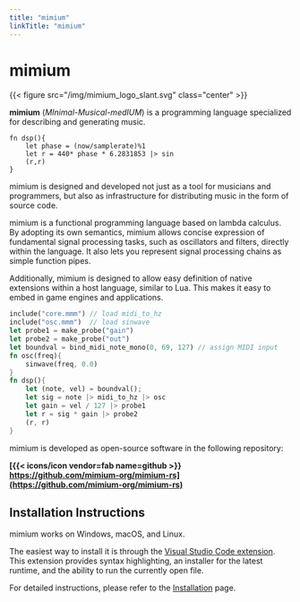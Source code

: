 ```yaml
---
title: "mimium"
linkTitle: "mimium"
---
```


# mimium

{{< figure src="/img/mimium_logo_slant.svg" class="center" >}}

**mimium** (*MInimal-Musical-medIUM*) is a programming language specialized for describing and generating music.

```mimium
fn dsp(){
    let phase = (now/samplerate)%1
    let r = 440* phase * 6.2831853 |> sin
    (r,r)
}
```

mimium is designed and developed not just as a tool for musicians and programmers, but also as infrastructure for distributing music in the form of source code.

mimium is a functional programming language based on lambda calculus. By adopting its own semantics, mimium allows concise expression of fundamental signal processing tasks, such as oscillators and filters, directly within the language. It also lets you represent signal processing chains as simple function pipes.

Additionally, mimium is designed to allow easy definition of native extensions within a host language, similar to Lua. This makes it easy to embed in game engines and applications.

```rust
include("core.mmm") // load midi_to_hz
include("osc.mmm")  // load sinwave
let probe1 = make_probe("gain")
let probe2 = make_probe("out")
let boundval = bind_midi_note_mono(0, 69, 127) // assign MIDI input
fn osc(freq){
    sinwave(freq, 0.0)
}
fn dsp(){
    let (note, vel) = boundval();
    let sig = note |> midi_to_hz |> osc
    let gain = vel / 127 |> probe1 
    let r = sig * gain |> probe2
    (r, r)
}
```

mimium is developed as open-source software in the following repository:

**[{{< icons/icon vendor=fab name=github >}} https://github.com/mimium-org/mimium-rs](https://github.com/mimium-org/mimium-rs)**

## Installation Instructions

mimium works on Windows, macOS, and Linux.

The easiest way to install it is through the [Visual Studio Code extension](https://github.com/mimium-org/mimium-language). This extension provides syntax highlighting, an installer for the latest runtime, and the ability to run the currently open file.

For detailed instructions, please refer to the [Installation](docs/users-guide/getting-started/) page.
